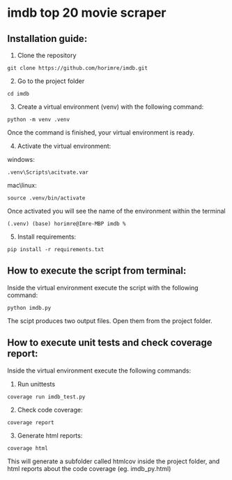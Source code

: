 # imdb top 20 movie scraper

## Installation guide:

1. Clone the repository
```
git clone https://github.com/horimre/imdb.git
```
2. Go to the project folder
```
cd imdb
```
3. Create a virtual environment (venv) with the following command:
```
python -m venv .venv
```
Once the command is finished, your virtual environment is ready.
 
4. Activate the virtual environment:

windows:
  ```
  .venv\Scripts\acitvate.var
  ```
mac\linux:
  ```
  source .venv/bin/activate
  ```
  Once activated you will see the name of the environment within the terminal
```console
(.venv) (base) horimre@Imre-MBP imdb % 
```
  
5. Install requirements:
  ```
  pip install -r requirements.txt
  ```
  
## How to execute the script from terminal:

Inside the virtual environment execute the script with the following command:
```
python imdb.py
```
The scipt produces two output files. Open them from the project folder.

## How to execute unit tests and check coverage report:
Inside the virtual environment execute the following commands:
1. Run unittests
```
coverage run imdb_test.py
```
2. Check code coverage:
```
coverage report
```
3. Generate html reports:
```
coverage html
```
This will generate a subfolder called htmlcov inside the project folder, and html reports about the code coverage (eg. imdb_py.html)
